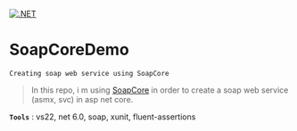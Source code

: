 [![.NET](https://github.com/aimenux/SoapCoreDemo/actions/workflows/ci.yml/badge.svg)](https://github.com/aimenux/SoapCoreDemo/actions/workflows/ci.yml)

# SoapCoreDemo
```
Creating soap web service using SoapCore
```

> In this repo, i m using [SoapCore](https://github.com/DigDes/SoapCore) in order to create a soap web service (asmx, svc) in asp net core.
>

**`Tools`** : vs22, net 6.0, soap, xunit, fluent-assertions
